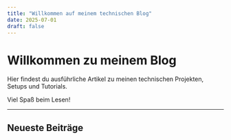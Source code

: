 ```yaml
---
title: "Willkommen auf meinem technischen Blog"
date: 2025-07-01
draft: false
---
```


# Willkommen zu meinem Blog

Hier findest du ausführliche Artikel zu meinen technischen Projekten, Setups und Tutorials. 

Viel Spaß beim Lesen!

---

## Neueste Beiträge
